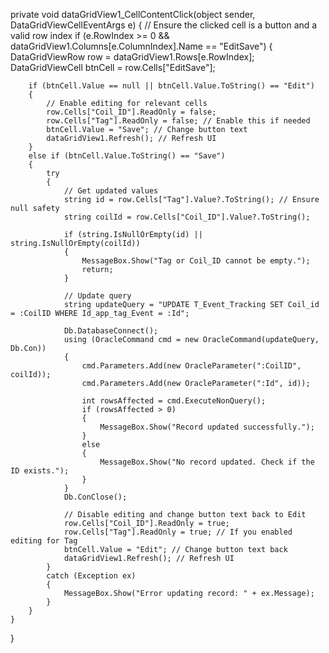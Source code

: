 private void dataGridView1_CellContentClick(object sender, DataGridViewCellEventArgs e)
{
    // Ensure the clicked cell is a button and a valid row index
    if (e.RowIndex >= 0 && dataGridView1.Columns[e.ColumnIndex].Name == "EditSave")
    {
        DataGridViewRow row = dataGridView1.Rows[e.RowIndex];
        DataGridViewCell btnCell = row.Cells["EditSave"];

        if (btnCell.Value == null || btnCell.Value.ToString() == "Edit")
        {
            // Enable editing for relevant cells
            row.Cells["Coil_ID"].ReadOnly = false;
            row.Cells["Tag"].ReadOnly = false; // Enable this if needed
            btnCell.Value = "Save"; // Change button text
            dataGridView1.Refresh(); // Refresh UI
        }
        else if (btnCell.Value.ToString() == "Save")
        {
            try
            {
                // Get updated values
                string id = row.Cells["Tag"].Value?.ToString(); // Ensure null safety
                string coilId = row.Cells["Coil_ID"].Value?.ToString();

                if (string.IsNullOrEmpty(id) || string.IsNullOrEmpty(coilId))
                {
                    MessageBox.Show("Tag or Coil_ID cannot be empty.");
                    return;
                }

                // Update query
                string updateQuery = "UPDATE T_Event_Tracking SET Coil_id = :CoilID WHERE Id_app_tag_Event = :Id";

                Db.DatabaseConnect();
                using (OracleCommand cmd = new OracleCommand(updateQuery, Db.Con))
                {
                    cmd.Parameters.Add(new OracleParameter(":CoilID", coilId));
                    cmd.Parameters.Add(new OracleParameter(":Id", id));

                    int rowsAffected = cmd.ExecuteNonQuery();
                    if (rowsAffected > 0)
                    {
                        MessageBox.Show("Record updated successfully.");
                    }
                    else
                    {
                        MessageBox.Show("No record updated. Check if the ID exists.");
                    }
                }
                Db.ConClose();

                // Disable editing and change button text back to Edit
                row.Cells["Coil_ID"].ReadOnly = true;
                row.Cells["Tag"].ReadOnly = true; // If you enabled editing for Tag
                btnCell.Value = "Edit"; // Change button text back
                dataGridView1.Refresh(); // Refresh UI
            }
            catch (Exception ex)
            {
                MessageBox.Show("Error updating record: " + ex.Message);
            }
        }
    }
}